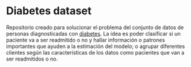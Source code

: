 # Diabetes dataset
Repositorio creado para solucionar el problema del conjunto de datos de personas diagnosticadas con [diabetes](https://archive.ics.uci.edu/ml/datasets/Diabetes+130-US+hospitals+for+years+1999-2008#). La idea es poder clasificar si un paciente va a ser readmitido o no y hallar información o patrones importantes que ayuden a la estimación del modelo; o agrupar diferentes clientes según las características de los datos como pacientes que van a ser readmitidos o no.
